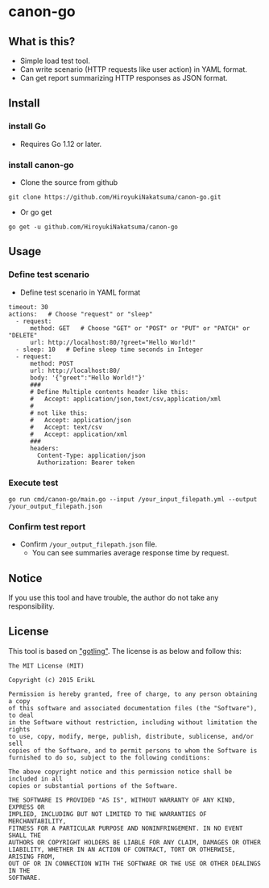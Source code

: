 # canon-go
## What is this?
- Simple load test tool.
- Can write scenario (HTTP requests like user action) in YAML format.
- Can get report summarizing HTTP responses as JSON format.

## Install
### install Go
- Requires Go 1.12 or later.

### install canon-go
- Clone the source from github
```
git clone https://github.com/HiroyukiNakatsuma/canon-go.git
```

- Or go get
```
go get -u github.com/HiroyukiNakatsuma/canon-go
```

## Usage
### Define test scenario
- Define test scenario in YAML format
```
timeout: 30
actions:   # Choose "request" or "sleep"
  - request:
      method: GET   # Choose "GET" or "POST" or "PUT" or "PATCH" or "DELETE"
      url: http://localhost:80/?greet="Hello World!"
  - sleep: 10   # Define sleep time seconds in Integer
  - request:
      method: POST
      url: http://localhost:80/
      body: '{"greet":"Hello World!"}'
      ###
      # Define Multiple contents header like this:
      #   Accept: application/json,text/csv,application/xml
      #
      # not like this:
      #   Accept: application/json
      #   Accept: text/csv
      #   Accept: application/xml
      ###
      headers:
        Content-Type: application/json
        Authorization: Bearer token
```

### Execute test
```
go run cmd/canon-go/main.go --input /your_input_filepath.yml --output /your_output_filepath.json
```

### Confirm test report
-  Confirm `/your_output_filepath.json` file.
    - You can see summaries average response time by request. 

## Notice
If you use this tool and have trouble, the author do not take any responsibility.

## License
This tool is based on ["gotling"](https://github.com/eriklupander/gotling).
The license is as below and follow this:

```
The MIT License (MIT)

Copyright (c) 2015 ErikL

Permission is hereby granted, free of charge, to any person obtaining a copy
of this software and associated documentation files (the "Software"), to deal
in the Software without restriction, including without limitation the rights
to use, copy, modify, merge, publish, distribute, sublicense, and/or sell
copies of the Software, and to permit persons to whom the Software is
furnished to do so, subject to the following conditions:

The above copyright notice and this permission notice shall be included in all
copies or substantial portions of the Software.

THE SOFTWARE IS PROVIDED "AS IS", WITHOUT WARRANTY OF ANY KIND, EXPRESS OR
IMPLIED, INCLUDING BUT NOT LIMITED TO THE WARRANTIES OF MERCHANTABILITY,
FITNESS FOR A PARTICULAR PURPOSE AND NONINFRINGEMENT. IN NO EVENT SHALL THE
AUTHORS OR COPYRIGHT HOLDERS BE LIABLE FOR ANY CLAIM, DAMAGES OR OTHER
LIABILITY, WHETHER IN AN ACTION OF CONTRACT, TORT OR OTHERWISE, ARISING FROM,
OUT OF OR IN CONNECTION WITH THE SOFTWARE OR THE USE OR OTHER DEALINGS IN THE
SOFTWARE.
```
